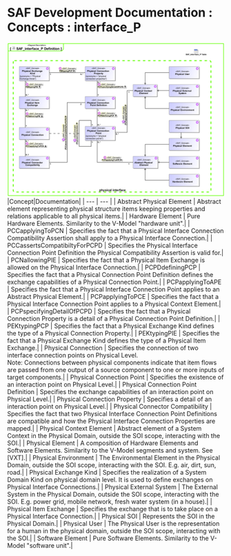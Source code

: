 # SAF Development Documentation : Concepts : interface_P 
![SAF_interface_P Definition.svg](./diagrams/SAF_interface_P-Definition.svg)
|Concept|Documentation|
| --- | --- |
| Abstract Physical Element | Abstract element representing physical structure items keeping properties and relations applicable to all physical items.|
| Hardware Element | Pure Hardware Elements. Similarity to the V-Model "hardware unit".|
| PCCapplyingToPCN | Specifies the fact that a Physical Interface Connection Compatibility Assertion shall apply to a Physical Interface Connection.|
| PCCassertsCompatibiltyForPCPD | Specifies the Physical Interface Connection Point Definition the Physical Compatibility Assertion is valid for.|
| PCNallowingPIE | Specifies the fact that a Physical Item Exchange is allowed on the Physical Interface Connection.|
| PCPDdefiningPCP | Specifies the fact that a Physical Connection Point Definition defines the exchange capabilities of a Physical Connection Point.|
| PCPapplyingToAPE | Specifies the fact that a Physical Interface Connection Point applies to an Abstract Physical Element.|
| PCPapplyingToPCE | Specifies the fact that a Physical Interface Connection Point applies to a Physical Context Element.|
| PCPspecifyingDetailOfPCPD | Specifies the fact that a Physical Connection Property is a detail of a Physical Connection Point Definition.|
| PEKtypingPCP | Specifies the fact that a Physical Exchange Kind defines the type of a Physical Connection Property.|
| PEKtypingPIE | Specifies the fact that a Physical Exchange Kind defines the type of a Physical Item Exchange.|
| Physical Connection | Specifies the connection of two interface connection points on Physical Level.<br>Note: Connections between physical components indicate that item flows are passed from one output of a source component to one or more inputs of target components.|
| Physical Connection Point | Specifies the existence of an interaction point on Physical Level.|
| Physical Connection Point Definition | Specifies the exchange capabilities of an interaction point on Physical Level.|
| Physical Connection Property | Specifies a detail of an interaction point on Physical Level.|
| Physical Connector Compatibility | Specifies the fact that two Physical Interface Connection Point Definitions are compatible and how the Physical Interface Connection Properties are mapped.|
| Physical Context Element | Abstract element of a System Context  in the Physical Domain, outside the SOI scope, interacting with the SOI.|
| Physical Element | A composition of Hardware Elements and Software Elements. Similarity to the V-Model segments and system. See [VXT].|
| Physical Environment | The Environmental Element in the Physical Domain, outside the SOI scope, interacting with the SOI. E.g. air, dirt, sun, road.|
| Physical Exchange Kind | Specifies the realization of a System Domain Kind on physical domain level. It is  used to define exchanges on Physical Interface Connections.|
| Physical External System | The External System in the Physical Domain, outside the SOI scope, interacting with the SOI. E.g. power grid, mobile network, fresh water system (in a house).|
| Physical Item Exchange | Specifies the exchange that is to take place on a Physical Interface Connection.|
| Physical SOI | Represents the SOI in the Physical Domain.|
| Physical User | The Physical User is the representation for a human in the physical domain, outside the SOI scope, interacting with the SOI.|
| Software Element | Pure Software Elements. Similarity to the V-Model "software unit".|
